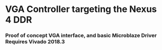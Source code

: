 # VGA Controller targeting the Nexus 4 DDR
### Proof of concept VGA interface, and basic Microblaze Driver Requires Vivado 2018.3
